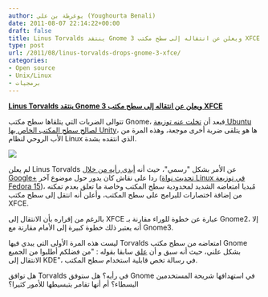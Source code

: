```yaml
---
author: يوغرطة بن علي (Youghourta Benali)
date: 2011-08-07 22:14:22+00:00
draft: false
title: Linus Torvalds ينتقد Gnome 3 ويعلن عن انتقاله إلى سطح مكتب XFCE
type: post
url: /2011/08/linus-torvalds-drops-gnome-3-xfce/
categories:
- Open source
- Unix/Linux
- برمجيات
---
```


[**Linus Torvalds ينتقد Gnome 3 ويعلن عن انتقاله إلى سطح مكتب XFCE**](http://www.it-scoop.com/2011/08/linus-torvalds-drops-gnome-3-xfce)




تتوالى الضربات التي يتلقاها سطح مكتب Gnome، فبعد أن [تخلت عنه توزيعة Ubuntu لصالح سطح المكتب الخاص بها Unity](../2011/04/ubuntu-11-04/)، ها هو يتلقى ضربة أخرى موجعة، وهذه المرة من الأب الروحي لنظام Linux الذي انتقده بشدة.




[![](http://www.it-scoop.com/wp-content/uploads/2011/08/Gnome.png)
](http://www.it-scoop.com/2011/08/linus-torvalds-drops-gnome-3-xfce)




لم يعلن Linus Torvalds عن الأمر بشكل "رسمي"، حيث أنه [أبدى رأيه من خلال Google+](https://plus.google.com/106327083461132854143/posts/SbnL3KaVRtM) ردا على نقاش كان يدور حول موضوع آخر ([تحديث نواة Linux في توزيعة Fedora 15](https://plus.google.com/106327083461132854143/posts/SbnL3KaVRtM))، مُبديا امتعاضه الشديد لمحدودية سطح المكتب وخاصة ما تعلق بعدم تمكنه من إضافة اختصارات للبرامج على سطح المكتب، وأعلن أنه انتقل إلى سطح مكتب XFCE.




بالرغم من إقراره بأن الانتقال إلى XFCE عبارة عن خطوة للوراء مقارنة بـ Gnome2، إلا أنه يعتبر ذلك خطوة كبيرة إلى الأمام مقارنة مع Gnome3.




ليست هذه المرة الأولى التي يبدي فيها Torvalds امتعاضه من سطح مكتب Gnome بشكل علني، حيث أنه سبق و أن [علق](http://mail.gnome.org/archives/usability/2005-December/msg00021.html) سابقا بقوله : "من فضلكم أطلبوا من الجميع الانتقال إلى KDE"، في رسالة تخص قابلية استخدام سطح المكتب.




هل توافق Torvalds في رأيه؟ هل ستوفق Gnome في استهدافها شريحة المستخدمين البسطاء؟ أم أنها تقامر بتبسيطها للأمور كثيرا؟
